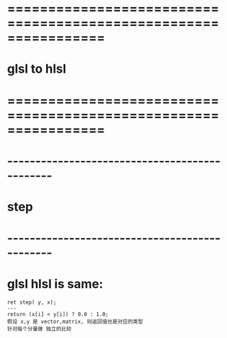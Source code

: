# ================================================================ #
#                    glsl to hlsl
# ================================================================ #





# ---------------------------------------------- #
#                  step
# ---------------------------------------------- #
# glsl hlsl is same:
    ret step( y, x);
    ---
    return (x[i] < y[i]) ? 0.0 : 1.0;
    假设 x,y 是 vector,matrix, 则返回值也是对应的类型
    针对每个分量做 独立的比较







